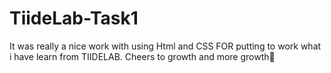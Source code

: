# TiideLab-Task1
It was really a nice work with using Html and CSS FOR putting to work what i have learn from TIIDELAB. Cheers to growth and more growth🥂
